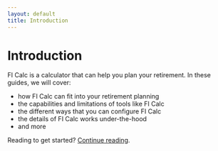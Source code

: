```yaml
---
layout: default
title: Introduction
---
```


# Introduction

FI Calc is a calculator that can help you plan your retirement. In these guides,
we will cover:

- how FI Calc can fit into your retirement planning
- the capabilities and limitations of tools like FI Calc
- the different ways that you can configure FI Calc
- the details of FI Calc works under-the-hood
- and more

Reading to get started? [Continue reading](/introduction/getting-started/).
